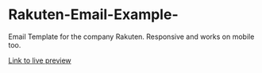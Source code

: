 # Rakuten-Email-Example-
Email Template for the company Rakuten. Responsive and works on mobile too. 

[Link to live preview](https://raw.githack.com/JakeD57/Rakuten-Email-Example-/master/index.html)
